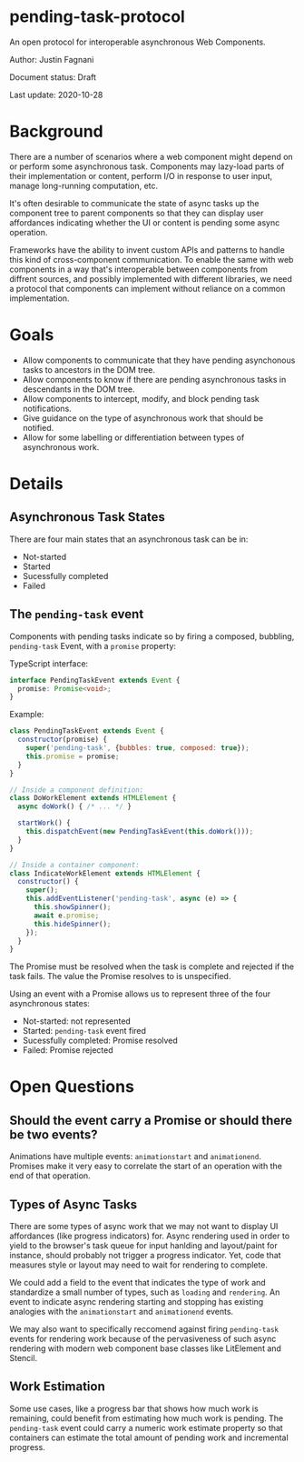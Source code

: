 # pending-task-protocol

An open protocol for interoperable asynchronous Web Components.

Author: Justin Fagnani

Document status: Draft

Last update: 2020-10-28

# Background

There are a number of scenarios where a web component might depend on or perform some asynchronous task. Components may lazy-load parts of their implementation or content, perform I/O in response to user input, manage long-running computation, etc.

It's often desirable to communicate the state of async tasks up the component tree to parent components so that they can display user affordances indicating whether the UI or content is pending some async operation.

Frameworks have the ability to invent custom APIs and patterns to handle this kind of cross-component communication. To enable the same with web components in a way that's interoperable between components from diffrent sources, and possibly implemented with different libraries, we need a protocol that components can implement without reliance on a common implementation.

# Goals

* Allow components to communicate that they have pending asynchonous tasks to ancestors in the DOM tree.
* Allow components to know if there are pending asynchronous tasks in descendants in the DOM tree.
* Allow components to intercept, modify, and block pending task notifications.
* Give guidance on the type of asynchronous work that should be notified.
* Allow for some labelling or differentiation between types of asynchronous work.

# Details

## Asynchronous Task States

There are four main states that an asynchronous task can be in:

* Not-started
* Started
* Sucessfully completed
* Failed

## The `pending-task` event

Components with pending tasks indicate so by firing a composed, bubbling, `pending-task` Event, with a `promise` property:

TypeScript interface:
```ts
interface PendingTaskEvent extends Event {
  promise: Promise<void>;
}
```

Example:

```js
class PendingTaskEvent extends Event {
  constructor(promise) {
    super('pending-task', {bubbles: true, composed: true});
    this.promise = promise;
  }
}

// Inside a component definition:
class DoWorkElement extends HTMLElement {
  async doWork() { /* ... */ }

  startWork() {
    this.dispatchEvent(new PendingTaskEvent(this.doWork()));
  }
}

// Inside a container component:
class IndicateWorkElement extends HTMLElement {
  constructor() {
    super();
    this.addEventListener('pending-task', async (e) => {
      this.showSpinner();
      await e.promise;
      this.hideSpinner();
    });
  }
}
```

The Promise must be resolved when the task is complete and rejected if the task fails. The value the Promise resolves to is unspecified.

Using an event with a Promise allows us to represent three of the four asynchronous states:

* Not-started: not represented
* Started: `pending-task` event fired
* Sucessfully completed: Promise resolved
* Failed: Promise rejected

# Open Questions

## Should the event carry a Promise or should there be two events?

Animations have multiple events: `animationstart` and `animationend`. Promises make it very easy to correlate the start of an operation with the end of that operation.

## Types of Async Tasks

There are some types of async work that we may not want to display UI affordances (like progress indicators) for. Async rendering used in order to yield to the browser's task queue for input hanlding and layout/paint for instance, should probably not trigger a progress indicator. Yet, code that measures style or layout may need to wait for rendering to complete.

We could add a field to the event that indicates the type of work and standardize a small number of types, such as `loading` and `rendering`. An event to indicate async rendering starting and stopping has existing analogies with the `animationstart` and `animationend` events.

We may also want to specifically reccomend against firing `pending-task` events for rendering work because of the pervasiveness of such async rendering with modern web component base classes like LitElement and Stencil.

## Work Estimation

Some use cases, like a progress bar that shows how much work is remaining, could benefit from estimating how much work is pending. The `pending-task` event could carry a numeric work estimate property so that containers can estimate the total amount of pending work and incremental progress.
